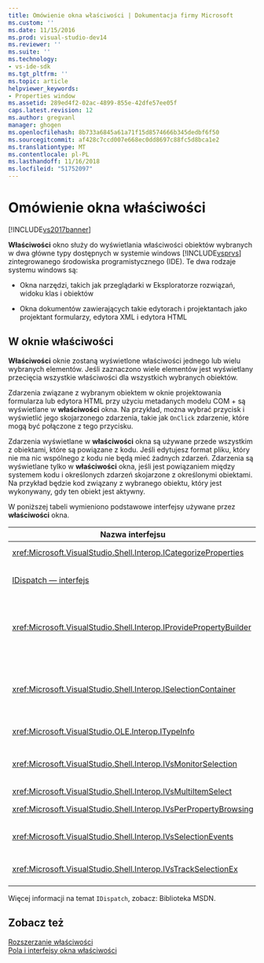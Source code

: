 ```yaml
---
title: Omówienie okna właściwości | Dokumentacja firmy Microsoft
ms.custom: ''
ms.date: 11/15/2016
ms.prod: visual-studio-dev14
ms.reviewer: ''
ms.suite: ''
ms.technology:
- vs-ide-sdk
ms.tgt_pltfrm: ''
ms.topic: article
helpviewer_keywords:
- Properties window
ms.assetid: 289ed4f2-02ac-4899-855e-42dfe57ee05f
caps.latest.revision: 12
ms.author: gregvanl
manager: ghogen
ms.openlocfilehash: 8b733a6845a61a71f15d8574666b345dedbf6f50
ms.sourcegitcommit: af428c7ccd007e668ec0dd8697c88fc5d8bca1e2
ms.translationtype: MT
ms.contentlocale: pl-PL
ms.lasthandoff: 11/16/2018
ms.locfileid: "51752097"
---
```

# <a name="properties-window-overview"></a>Omówienie okna właściwości
[!INCLUDE[vs2017banner](../../includes/vs2017banner.md)]

**Właściwości** okno służy do wyświetlania właściwości obiektów wybranych w dwa główne typy dostępnych w systemie windows [!INCLUDE[vsprvs](../../includes/vsprvs-md.md)] zintegrowanego środowiska programistycznego (IDE). Te dwa rodzaje systemu windows są:  
  
-   Okna narzędzi, takich jak przeglądarki w Eksploratorze rozwiązań, widoku klas i obiektów  
  
-   Okna dokumentów zawierających takie edytorach i projektantach jako projektant formularzy, edytora XML i edytora HTML  
  
## <a name="using-the-properties-window"></a>W oknie właściwości  
 **Właściwości** oknie zostaną wyświetlone właściwości jednego lub wielu wybranych elementów. Jeśli zaznaczono wiele elementów jest wyświetlany przecięcia wszystkie właściwości dla wszystkich wybranych obiektów.  
  
 Zdarzenia związane z wybranym obiektem w oknie projektowania formularza lub edytora HTML przy użyciu metadanych modelu COM + są wyświetlane w **właściwości** okna. Na przykład, można wybrać przycisk i wyświetlić jego skojarzonego zdarzenia, takie jak `OnClick` zdarzenie, które mogą być połączone z tego przycisku.  
  
 Zdarzenia wyświetlane w **właściwości** okna są używane przede wszystkim z obiektami, które są powiązane z kodu. Jeśli edytujesz format pliku, który nie ma nic wspólnego z kodu nie będą mieć żadnych zdarzeń. Zdarzenia są wyświetlane tylko w **właściwości** okna, jeśli jest powiązaniem między systemem kodu i określonych zdarzeń skojarzone z określonymi obiektami. Na przykład będzie kod związany z wybranego obiektu, który jest wykonywany, gdy ten obiekt jest aktywny.  
  
 W poniższej tabeli wymieniono podstawowe interfejsy używane przez **właściwości** okna.  
  
|Nazwa interfejsu|Opis|  
|--------------------|-----------------|  
|<xref:Microsoft.VisualStudio.Shell.Interop.ICategorizeProperties>|Zawiera listę kategorii, aby **właściwości** okna i mapuje każdej właściwości w kategorii.|  
|[IDispatch — interfejs](http://msdn.microsoft.com/en-us/ebbff4bc-36b2-4861-9efa-ffa45e013eb5)|Udostępnia metody i właściwości do programowania, narzędzia i inne aplikacje obsługujące automatyzację obiektu.|  
|<xref:Microsoft.VisualStudio.Shell.Interop.IProvidePropertyBuilder>|Zawiera przyciski wielokropek (...) o nazwie *Konstruktorzy* , Otwórz program windows modalne okno dialogowe implementowany przez sam obiekt. Używane, gdy wartość nie jest łatwo wpisana przez użytkownika w polu tekstowym. Na przykład może być używane otworzyć selektor kolorów, który określa wartość RGB dla Ciebie.|  
|<xref:Microsoft.VisualStudio.Shell.Interop.ISelectionContainer>|Zapewnia dostęp do obiektów używane do aktualizowania informacji wyświetlanych w **właściwości** okna. <xref:Microsoft.VisualStudio.Shell.Interop.ISelectionContainer> jest implementowana przez pakietów VSPackage dla każdego okna, który zawiera obiekty można wybierać z powiązanych właściwości, które mają być wyświetlane.|  
|<xref:Microsoft.VisualStudio.OLE.Interop.ITypeInfo>|Zawiera informacje o typie obiektu, takiego jak metody interfejsu i pola struktury.|  
|<xref:Microsoft.VisualStudio.Shell.Interop.IVsMonitorSelection>|Umożliwia pakietów VSPackage do otrzymywania powiadomień o zdarzeniach wybór i pobrać informacje o bieżącej hierarchii projektu, element, wartość elementu i kontekstu interfejsu użytkownika polecenia.|  
|<xref:Microsoft.VisualStudio.Shell.Interop.IVsMultiItemSelect>|Zapewnia środowisko z dostępem do wielokrotny wybór.|  
|<xref:Microsoft.VisualStudio.Shell.Interop.IVsPerPropertyBrowsing>|Używane do zapewnienia zlokalizowanych nazw na niektórych właściwości wyświetlane w **właściwości** okna.|  
|<xref:Microsoft.VisualStudio.Shell.Interop.IVsSelectionEvents>|Powiadamia zarejestrowanych pakietów VSPackage zmian w bieżącym zaznaczeniu, wartość elementu lub kontekstu interfejsu użytkownika polecenia.|  
|<xref:Microsoft.VisualStudio.Shell.Interop.IVsTrackSelectionEx>|Powiadamia środowiska zmiany w bieżącym zaznaczeniu i zapewnia dostęp do informacji o hierarchii i elementów odnoszących się do wyboru nowego.|  
  
 Więcej informacji na temat `IDispatch`, zobacz: Biblioteka MSDN.  
  
## <a name="see-also"></a>Zobacz też  
 [Rozszerzanie właściwości](../../extensibility/internals/extending-properties.md)   
 [Pola i interfejsy okna właściwości](../../extensibility/internals/properties-window-fields-and-interfaces.md)

